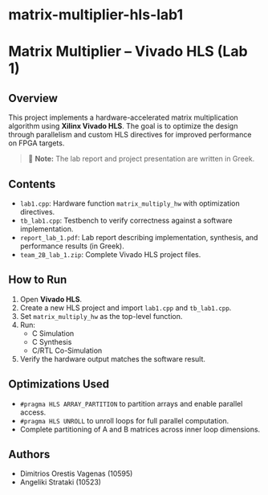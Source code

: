 # matrix-multiplier-hls-lab1
# Matrix Multiplier – Vivado HLS (Lab 1)

## Overview
This project implements a hardware-accelerated matrix multiplication algorithm using **Xilinx Vivado HLS**. The goal is to optimize the design through parallelism and custom HLS directives for improved performance on FPGA targets.

> 📘 **Note:** The lab report and project presentation are written in Greek.

## Contents
- `lab1.cpp`: Hardware function `matrix_multiply_hw` with optimization directives.
- `tb_lab1.cpp`: Testbench to verify correctness against a software implementation.
- `report_lab_1.pdf`: Lab report describing implementation, synthesis, and performance results (in Greek).
- `team_2B_lab_1.zip`: Complete Vivado HLS project files.

## How to Run
1. Open **Vivado HLS**.
2. Create a new HLS project and import `lab1.cpp` and `tb_lab1.cpp`.
3. Set `matrix_multiply_hw` as the top-level function.
4. Run:
   - C Simulation
   - C Synthesis
   - C/RTL Co-Simulation
5. Verify the hardware output matches the software result.

## Optimizations Used
- `#pragma HLS ARRAY_PARTITION` to partition arrays and enable parallel access.
- `#pragma HLS UNROLL` to unroll loops for full parallel computation.
- Complete partitioning of A and B matrices across inner loop dimensions.

## Authors
- Dimitrios Orestis Vagenas (10595)
- Angeliki Strataki (10523)
